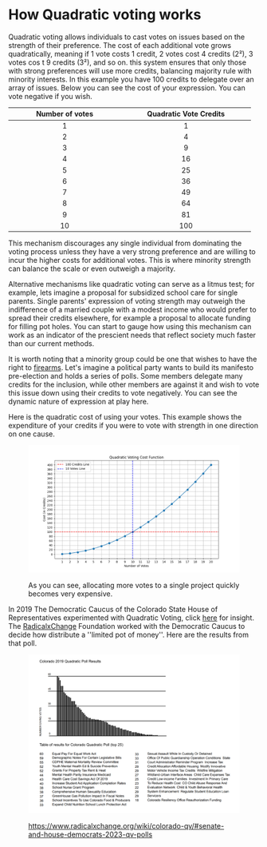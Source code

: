 # How Quadratic voting works

Quadratic voting allows individuals to cast votes on issues based on the strength of their preference. The cost of each additional vote grows quadratically, meaning if 1 vote costs 1 credit, 2 votes cost 4 credits (2²), 3 votes cos t 9 credits (3²), and so on. this system ensures that only those with strong preferences will use more credits, balancing majority rule with minority interests. In this example you have 100 credits to delegate over an array of issues. Below you can see the cost of your expression. You can vote negative if you wish.

<table><thead><tr><th width="212" align="center">Number of votes</th><th width="247" align="center">Quadratic Vote Credits</th></tr></thead><tbody><tr><td align="center">1</td><td align="center">1</td></tr><tr><td align="center">2</td><td align="center">4</td></tr><tr><td align="center">3</td><td align="center">9</td></tr><tr><td align="center">4</td><td align="center">16</td></tr><tr><td align="center">5</td><td align="center">25</td></tr><tr><td align="center">6</td><td align="center">36</td></tr><tr><td align="center">7</td><td align="center">49</td></tr><tr><td align="center">8</td><td align="center">64</td></tr><tr><td align="center">9</td><td align="center">81</td></tr><tr><td align="center">10</td><td align="center">100</td></tr></tbody></table>

This mechanism discourages any single individual from dominating the voting process unless they have a very strong preference and are willing to incur the higher costs for additional votes. This is where minority strength can balance the scale or even outweigh a majority.

Alternative mechanisms like quadratic voting can serve as a litmus test; for example, lets imagine a proposal for subsidized school care for single parents. Single parents' expression of voting strength may outweigh the indifference of a married couple with a modest income who would prefer to spread their credits elsewhere, for example a proposal to allocate funding for filling pot holes. You can start to gauge how using this mechanism can work as an indicator of the prescient needs that reflect society much faster than our current methods.

It is worth noting that a minority group could be one that wishes to have the right to [firearms](https://news.gallup.com/poll/1645/guns.aspx). Let's imagine a political party wants to build its manifesto pre-election and holds a series of polls. Some members delegate many credits for the inclusion, while other members are against it and wish to vote this issue down using their credits to vote negatively. You can see the dynamic nature of expression at play here.

Here is the quadratic cost of using your votes. This example shows the expenditure of your credits if you were to vote with strength in one direction on one cause.

<figure><img src="../.gitbook/assets/Figure_1.png" alt=""><figcaption><p> As you can see, allocating more votes to a single project quickly becomes very expensive.</p></figcaption></figure>



In 2019 The Democratic Caucus of the Colorado State House of Representatives experimented with Quadratic Voting, click [here](https://www.wired.com/story/colorado-quadratic-voting-experiment/) for insight. The [RadicalxChange](https://www.radicalxchange.org/wiki/colorado-qv/#senate-and-house-democrats-2023-qv-polls) Foundation worked with the Democratic Caucus to decide how distribute a ''limited pot of money''. Here are the results from that poll.

<figure><img src="../.gitbook/assets/colorado-qv-distribution.png" alt=""><figcaption><p><a href="https://www.radicalxchange.org/wiki/colorado-qv/#senate-and-house-democrats-2023-qv-polls">https://www.radicalxchange.org/wiki/colorado-qv/#senate-and-house-democrats-2023-qv-polls</a></p></figcaption></figure>
